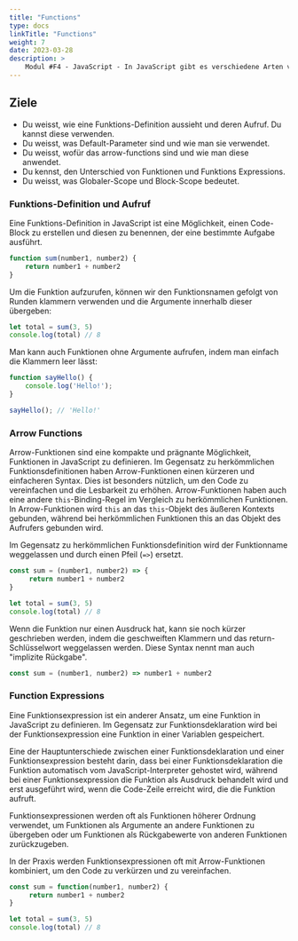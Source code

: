 ```yaml
---
title: "Functions"
type: docs
linkTitle: "Functions"
weight: 7
date: 2023-03-28
description: >
    Modul #F4 - JavaScript - In JavaScript gibt es verschiedene Arten von Funktionen, welche nun hier angeschaut werden.
---
```


## Ziele
* Du weisst, wie eine Funktions-Definition aussieht und deren Aufruf. Du kannst diese verwenden.
* Du weisst, was Default-Parameter sind und wie man sie verwendet.
* Du weisst, wofür das arrow-functions sind und wie man diese anwendet.
* Du kennst, den Unterschied von Funktionen und Funktions Expressions.
* Du weisst, was Globaler-Scope und Block-Scope bedeutet.


### Funktions-Definition und Aufruf
Eine Funktions-Definition in JavaScript ist eine Möglichkeit, einen Code-Block zu erstellen und diesen zu benennen, der eine bestimmte Aufgabe ausführt.

```javascript
function sum(number1, number2) {
    return number1 + number2
}
```

Um die Funktion aufzurufen, können wir den Funktionsnamen gefolgt von Runden klammern verwenden und die Argumente innerhalb dieser übergeben:
```javascript
let total = sum(3, 5)
console.log(total) // 8
```

Man kann auch Funktionen ohne Argumente aufrufen, indem man einfach die Klammern leer lässt:
```javascript
function sayHello() {
    console.log('Hello!');
}

sayHello(); // 'Hello!'
```

### Arrow Functions
Arrow-Funktionen sind eine kompakte und prägnante Möglichkeit, Funktionen in JavaScript zu definieren. Im Gegensatz zu herkömmlichen Funktionsdefinitionen haben Arrow-Funktionen einen kürzeren und einfacheren Syntax. Dies ist besonders nützlich, um den Code zu vereinfachen und die Lesbarkeit zu erhöhen. Arrow-Funktionen haben auch eine andere `this`-Binding-Regel im Vergleich zu herkömmlichen Funktionen. In Arrow-Funktionen wird `this` an das `this`-Objekt des äußeren Kontexts gebunden, während bei herkömmlichen Funktionen this an das Objekt des Aufrufers gebunden wird.

Im Gegensatz zu herkömmlichen Funktionsdefinition wird der Funktionname weggelassen und durch einen Pfeil (`=>`) ersetzt.

```javascript
const sum = (number1, number2) => {
     return number1 + number2
}

let total = sum(3, 5)
console.log(total) // 8
```

Wenn die Funktion nur einen Ausdruck hat, kann sie noch kürzer geschrieben werden, indem die geschweiften Klammern und das return-Schlüsselwort weggelassen werden. Diese Syntax nennt man auch "implizite Rückgabe".
```javascript
const sum = (number1, number2) => number1 + number2
```

### Function Expressions
Eine Funktionsexpression ist ein anderer Ansatz, um eine Funktion in JavaScript zu definieren. Im Gegensatz zur Funktionsdeklaration wird bei der Funktionsexpression eine Funktion in einer Variablen gespeichert.

Eine der Hauptunterschiede zwischen einer Funktionsdeklaration und einer Funktionsexpression besteht darin, dass bei einer Funktionsdeklaration die Funktion automatisch vom JavaScript-Interpreter gehostet wird, während bei einer Funktionsexpression die Funktion als Ausdruck behandelt wird und erst ausgeführt wird, wenn die Code-Zeile erreicht wird, die die Funktion aufruft.

Funktionsexpressionen werden oft als Funktionen höherer Ordnung verwendet, um Funktionen als Argumente an andere Funktionen zu übergeben oder um Funktionen als Rückgabewerte von anderen Funktionen zurückzugeben.

In der Praxis werden Funktionsexpressionen oft mit Arrow-Funktionen kombiniert, um den Code zu verkürzen und zu vereinfachen.

```javascript
const sum = function(number1, number2) {
     return number1 + number2
}

let total = sum(3, 5)
console.log(total) // 8
```